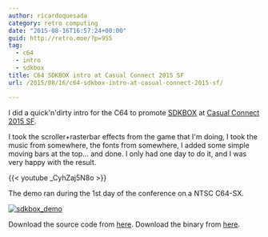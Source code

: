 ```yaml
---
author: ricardoquesada
category: retro computing
date: "2015-08-16T16:57:24+00:00"
guid: http://retro.moe/?p=955
tag:
  - c64
  - intro
  - sdkbox
title: C64 SDKBOX intro at Casual Connect 2015 SF
url: /2015/08/16/c64-sdkbox-intro-at-casual-connect-2015-sf/

---
```

I did a quick'n'dirty intro for the C64 to promote [SDKBOX](http://sdkbox.com/) at [Casual Connect 2015 SF](http://usa.casualconnect.org/).

I took the scroller+rasterbar effects from the game that I'm doing, I took the music from somewhere, the fonts from somewhere, I added some simple moving bars at the top... and done. I only had one day to do it, and I was very happy with the result.

{{< youtube _CyhZaj5N8o >}}

The demo ran during the 1st day of the conference on a NTSC C64-SX.

[![sdkbox_demo](/wp-content/uploads/2015/08/sdkbox_demo-e1439744233637.jpg?w=1000)](/wp-content/uploads/2015/08/sdkbox_demo.jpg)

Download the source code from [here](https://github.com/ricardoquesada/c64-casual-connect-15). Download the binary from [here](https://github.com/ricardoquesada/c64-casual-connect-15/raw/master/bin/cc15.prg).
